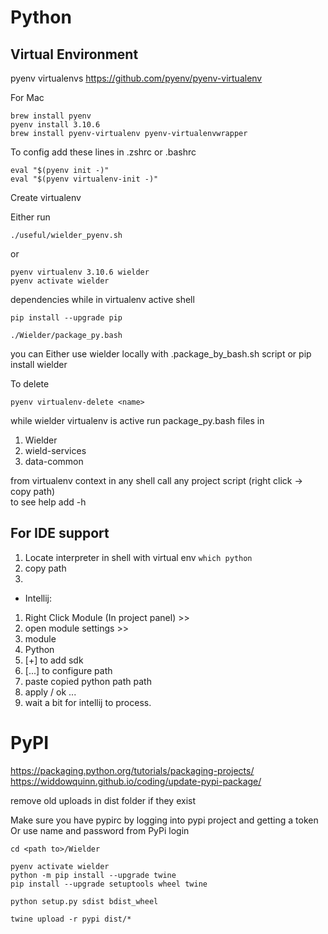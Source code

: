 
Python
=

Virtual Environment
-
pyenv virtualenvs 
https://github.com/pyenv/pyenv-virtualenv

For Mac
```
brew install pyenv
pyenv install 3.10.6
brew install pyenv-virtualenv pyenv-virtualenvwrapper
```
To config add these lines in .zshrc or .bashrc
```
eval "$(pyenv init -)"
eval "$(pyenv virtualenv-init -)"
```

Create virtualenv

Either run
```
./useful/wielder_pyenv.sh
```
or
```
pyenv virtualenv 3.10.6 wielder
pyenv activate wielder 
```

dependencies while in virtualenv active shell
```
pip install --upgrade pip

./Wielder/package_py.bash
```

you can Either use wielder locally with .package_by_bash.sh script or pip install wielder


To delete 
```
pyenv virtualenv-delete <name>
```

while wielder virtualenv is active run package_py.bash files in
1. Wielder
1. wield-services
1. data-common
 

from virtualenv context in any shell call any project script (right click -> copy path)  
to see help add -h 

 
For IDE support
-
 1. Locate interpreter in shell with virtual env ```which python```
 1. copy path
 1. 
 + Intellij:
  1. Right Click Module (In project panel) >> 
  1. open module settings >> 
  1. module 
  1. Python 
  1. [+] to add sdk
  1. [...] to configure path
  1. paste copied python path path
  1. apply / ok ...
  1. wait a bit for intellij to process.
 
 PyPI
 =
 
https://packaging.python.org/tutorials/packaging-projects/
https://widdowquinn.github.io/coding/update-pypi-package/

remove old uploads in dist folder if they exist

Make sure you have pypirc by logging into pypi project and getting a token
Or use name and password from PyPi login
```
cd <path to>/Wielder

pyenv activate wielder
python -m pip install --upgrade twine
pip install --upgrade setuptools wheel twine

python setup.py sdist bdist_wheel

twine upload -r pypi dist/*
```